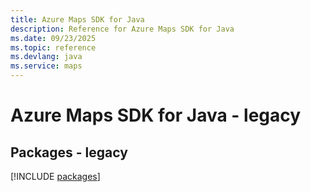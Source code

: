 ```yaml
---
title: Azure Maps SDK for Java
description: Reference for Azure Maps SDK for Java
ms.date: 09/23/2025
ms.topic: reference
ms.devlang: java
ms.service: maps
---
```

# Azure Maps SDK for Java - legacy
## Packages - legacy
[!INCLUDE [packages](maps-index.md)]